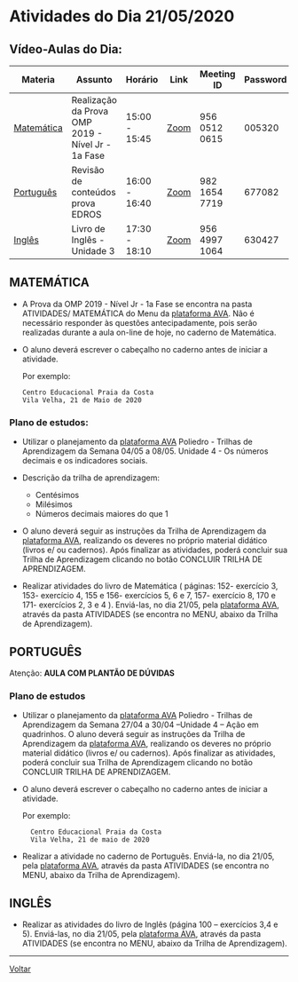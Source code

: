 # Atividades do Dia 21/05/2020

## Vídeo-Aulas do Dia:

| Materia | Assunto |Horário | Link | Meeting ID | Password |
|---------|---------|--------|------|------------|----------|
| [Matemática](#matemática) | Realização da Prova OMP 2019 - Nível Jr - 1a Fase | 15:00 - 15:45 | [Zoom](https://zoom.us/j/95605120615?pwd=N2RjTGZVVkUveXBuTjVhd1hUaWtwZz09) | 956 0512 0615 | 005320 |
| [Português](#português) | Revisão de conteúdos prova EDROS | 16:00 - 16:40 | [Zoom](https://zoom.us/j/98216547719?pwd=OVZoeEJTc1E5cG1TZTNLK0d1eTNaZz09) | 982 1654 7719 | 677082 |
| [Inglês](#inglês) | Livro de Inglês - Unidade 3 | 17:30 - 18:10 | [Zoom](https://zoom.us/j/95649971064?pwd=VklPQzdGZ2FjclVPR3d1UGx3UU9zZz09) | 956 4997 1064 | 630427 | 

## MATEMÁTICA
 
* A Prova da OMP 2019 - Nível Jr - 1a Fase se encontra na pasta ATIVIDADES/ MATEMÁTICA do Menu da [plataforma AVA]. Não é necessário responder às questões antecipadamente, pois serão realizadas durante a aula on-line de hoje, no caderno de Matemática.

* O aluno deverá escrever o cabeçalho no caderno antes de iniciar a atividade.

  Por exemplo:

      Centro Educacional Praia da Costa
      Vila Velha, 21 de Maio de 2020

### Plano de estudos:

* Utilizar o planejamento da [plataforma AVA] Poliedro - Trilhas de Aprendizagem da Semana 04/05 a 08/05. Unidade 4 - Os números decimais e os indicadores sociais.

* Descrição da trilha de aprendizagem:
  * Centésimos
  * Milésimos
  * Números decimais maiores do que 1
  
* O aluno deverá seguir as instruções da Trilha de Aprendizagem da [plataforma AVA], realizando os deveres no próprio material didático (livros e/ ou cadernos). Após finalizar as atividades, poderá concluir sua Trilha de Aprendizagem clicando no botão CONCLUIR TRILHA DE APRENDIZAGEM.

* Realizar atividades do livro de Matemática ( páginas: 152- exercício 3, 153- exercício 4, 155 e 156- exercícios 5, 6 e 7, 157- exercício 8, 170 e 171- exercícios 2, 3 e 4 ). Enviá-las, no dia 21/05, pela [plataforma AVA], através da pasta ATIVIDADES (se encontra no MENU, abaixo da Trilha de Aprendizagem).

## PORTUGUÊS

Atenção: **AULA COM PLANTÃO DE DÚVIDAS**

### Plano de estudos

* Utilizar o planejamento da [plataforma AVA] Poliedro - Trilhas de Aprendizagem da Semana 27/04 a 30/04 –Unidade 4 – Ação em quadrinhos.  O aluno deverá seguir as instruções da Trilha de Aprendizagem da [plataforma AVA], realizando os deveres no próprio material didático (livros e/ ou cadernos). Após finalizar as atividades, poderá concluir sua Trilha de Aprendizagem clicando no botão CONCLUIR TRILHA DE APRENDIZAGEM.

* O aluno deverá escrever o cabeçalho no caderno antes de iniciar a atividade. 

  Por exemplo:

        Centro Educacional Praia da Costa
        Vila Velha, 21 de maio de 2020

* Realizar a atividade no caderno de Português. Enviá-la, no dia 21/05, pela [plataforma AVA], através da pasta ATIVIDADES (se encontra no MENU, abaixo da Trilha de Aprendizagem).

## INGLÊS

* Realizar as atividades do livro de Inglês (página 100 – exercícios 3,4 e 5). Enviá-las, no dia 21/05, pela [plataforma AVA], através da pasta ATIVIDADES (se encontra no MENU, abaixo da Trilha de Aprendizagem).


 ---
[Voltar](index.md)



[plataforma AVA]: https://poliedro-ava.azurewebsites.net
